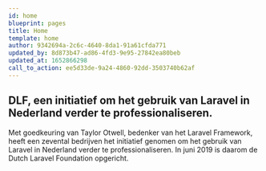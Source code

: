 ```yaml
---
id: home
blueprint: pages
title: Home
template: home
author: 9342694a-2c6c-4640-8da1-91a61cfda771
updated_by: 8d873b47-ad86-4fd3-9e95-27842ea80beb
updated_at: 1652866298
call_to_action: ee5d33de-9a24-4860-92dd-3503740b62af
---
```

## DLF, een initiatief om het gebruik van Laravel in Nederland verder te professionaliseren. ##

Met goedkeuring van Taylor Otwell, bedenker van het Laravel Framework, heeft een zevental bedrijven het initiatief genomen om het gebruik van Laravel in Nederland verder te professionaliseren. In juni 2019 is daarom de Dutch Laravel Foundation opgericht.